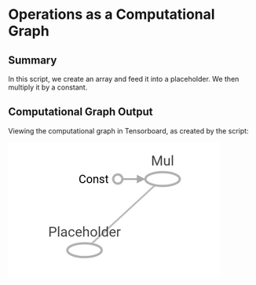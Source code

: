 # Operations as a Computational Graph

## Summary

In this script, we create an array and feed it into a placeholder.  We then multiply it by a constant.

## Computational Graph Output

Viewing the computational graph in Tensorboard, as created by the script:

![One Operation](../images/01_Operations_on_a_Graph.png "An Operation on a Graph")
